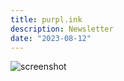```yaml
---
title: purpl.ink
description: Newsletter
date: "2023-08-12"
---
```


![screenshot](../../images/purpl-ink.webp)
